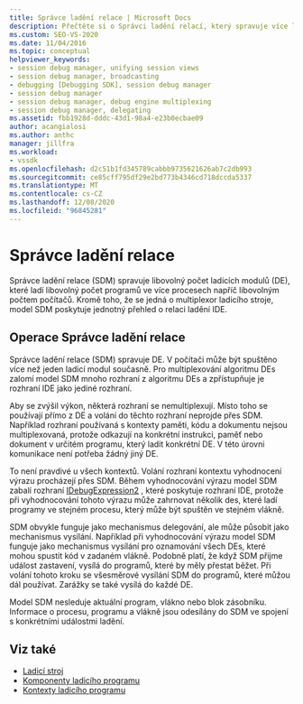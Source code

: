 ```yaml
---
title: Správce ladění relace | Microsoft Docs
description: Přečtěte si o Správci ladění relací, který spravuje více ladicích modulů ladění programů ve více procesech napříč libovolným počtem počítačů.
ms.custom: SEO-VS-2020
ms.date: 11/04/2016
ms.topic: conceptual
helpviewer_keywords:
- session debug manager, unifying session views
- session debug manager, broadcasting
- debugging [Debugging SDK], session debug manager
- session debug manager
- session debug manager, debug engine multiplexing
- session debug manager, delegating
ms.assetid: fbb1928d-dddc-43d1-98a4-e23b0ecbae09
author: acangialosi
ms.author: anthc
manager: jillfra
ms.workload:
- vssdk
ms.openlocfilehash: d2c51b1fd345789cabbb9735621626ab7c2db993
ms.sourcegitcommit: ce85cff795df29e2bd773b4346cd718dccda5337
ms.translationtype: MT
ms.contentlocale: cs-CZ
ms.lasthandoff: 12/08/2020
ms.locfileid: "96845281"
---
```

# <a name="session-debug-manager"></a>Správce ladění relace
Správce ladění relace (SDM) spravuje libovolný počet ladicích modulů (DE), které ladí libovolný počet programů ve více procesech napříč libovolným počtem počítačů. Kromě toho, že se jedná o multiplexor ladicího stroje, model SDM poskytuje jednotný přehled o relaci ladění IDE.

## <a name="session-debug-manager-operation"></a>Operace Správce ladění relace
 Správce ladění relace (SDM) spravuje DE. V počítači může být spuštěno více než jeden ladicí modul současně. Pro multiplexování algoritmu DEs zalomí model SDM mnoho rozhraní z algoritmu DEs a zpřístupňuje je rozhraní IDE jako jediné rozhraní.

 Aby se zvýšil výkon, některá rozhraní se nemultiplexují. Místo toho se používají přímo z DE a volání do těchto rozhraní neprojde přes SDM. Například rozhraní používaná s kontexty paměti, kódu a dokumentu nejsou multiplexovaná, protože odkazují na konkrétní instrukci, paměť nebo dokument v určitém programu, který ladit konkrétní DE. V této úrovni komunikace není potřeba žádný jiný DE.

 To není pravdivé u všech kontextů. Volání rozhraní kontextu vyhodnocení výrazu procházejí přes SDM. Během vyhodnocování výrazu model SDM zabalí rozhraní [IDebugExpression2](../../extensibility/debugger/reference/idebugexpression2.md) , které poskytuje rozhraní IDE, protože při vyhodnocování tohoto výrazu může zahrnovat několik des, které ladí programy ve stejném procesu, který může být spuštěn ve stejném vlákně.

 SDM obvykle funguje jako mechanismus delegování, ale může působit jako mechanismus vysílání. Například při vyhodnocování výrazu model SDM funguje jako mechanismus vysílání pro oznamování všech DEs, které mohou spustit kód v zadaném vlákně. Podobně platí, že když SDM přijme událost zastavení, vysílá do programů, které by měly přestat běžet. Při volání tohoto kroku se všesměrové vysílání SDM do programů, které můžou dál používat. Zarážky se také vysílá do každé DE.

 Model SDM nesleduje aktuální program, vlákno nebo blok zásobníku. Informace o procesu, programu a vlákně jsou odesílány do SDM ve spojení s konkrétními událostmi ladění.

## <a name="see-also"></a>Viz také
- [Ladicí stroj](../../extensibility/debugger/debug-engine.md)
- [Komponenty ladicího programu](../../extensibility/debugger/debugger-components.md)
- [Kontexty ladicího programu](../../extensibility/debugger/debugger-contexts.md)
